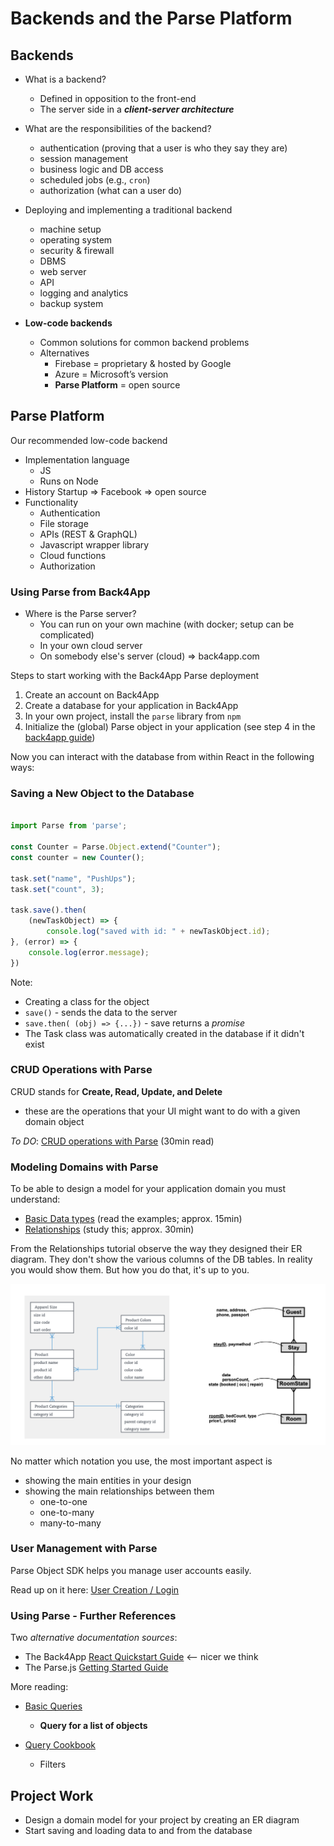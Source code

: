 # Backends and the Parse Platform

## Backends

- What is a backend?
	- Defined in opposition to the front-end
	- The server side in a ***client-server architecture***


- What are the responsibilities of the backend?
	- authentication (proving that a user is who they say they are)
	- session management
	- business logic and DB access
	- scheduled jobs (e.g., `cron`)
	- authorization (what can a user do)


- Deploying and implementing a traditional backend
	- machine setup
	- operating system
	- security & firewall
	- DBMS
	- web server
	- API 
	- logging and analytics
	- backup system


- **Low-code backends**
	- Common solutions for common backend problems
	- Alternatives
		- Firebase = proprietary & hosted by Google
		- Azure = Microsoft’s version 
		- **Parse Platform** = open source 


## Parse Platform

Our recommended low-code backend
- Implementation language
	- JS 
	- Runs on Node
- History
	Startup => Facebook => open source
- Functionality
	- Authentication
	- File storage
	- APIs (REST & GraphQL)
	- Javascript wrapper library
	- Cloud functions
	- Authorization


### Using Parse from Back4App

- Where is the Parse server?
	- You can run on your own machine (with docker; setup can be complicated)
	- In your own cloud server
	- On somebody else's server (cloud) => back4app.com 


Steps to start working with the Back4App Parse deployment 
1. Create an account on Back4App
2. Create a database for your application in Back4App
4. In your own project, install the `parse` library from `npm`
5. Initialize the (global) Parse object in your application (see step 4 in the [back4app guide](https://www.back4app.com/docs/react/quickstart))
 
Now you can interact with the database from within React in the following ways: 

### Saving a New Object to the Database

```javascript

import Parse from 'parse';

const Counter = Parse.Object.extend("Counter");
const counter = new Counter();

task.set("name", "PushUps");
task.set("count", 3);

task.save().then(
	(newTaskObject) => {
		console.log("saved with id: " + newTaskObject.id);
}, (error) => {
	console.log(error.message);
})
```

Note: 
- Creating a class for the object
- `save()` - sends the data to the server
- `save.then( (obj) => {...})` - save returns a *promise*
- The Task class was automatically created in the database if it didn't exist

### CRUD Operations with Parse 

CRUD stands for **Create, Read, Update, and Delete**
- these are the operations that your UI might want to do with a given domain object 

*To DO*: [CRUD operations with Parse](https://www.back4app.com/docs/react/data-objects/react-crud-tutorial) (30min read)


### Modeling Domains with Parse

To be able to design a model for your application domain you must understand: 
- [Basic Data types](https://www.back4app.com/docs/react/data-objects/react-data-types) (read the examples; approx. 15min)
- [Relationships](https://www.back4app.com/docs/react/data-objects/relationships) (study this; approx. 30min)

From the Relationships tutorial observe the way they designed their ER diagram. They don't show the various columns of the DB tables. In reality you would show them. But how you do that, it's up to you. 

![](images/alterantive-er-diagrams.png)

No matter which notation you use, the most important aspect is 
- showing the main entities in your design
- showing the main relationships between them 
	- one-to-one
	- one-to-many
	- many-to-many



### User Management with Parse

Parse Object SDK helps you manage user accounts easily. 

Read up on it here: [User Creation / Login](https://www.back4app.com/docs/react/working-with-users/sign-up-page-react)




### Using Parse - Further References

Two *alternative documentation sources*: 
- The Back4App [React Quickstart Guide](https://www.back4app.com/docs/react/quickstart) <-- nicer we think
- The Parse.js [Getting Started Guide](https://docs.parseplatform.org/js/guide/#getting-started)

More reading: 
- [Basic Queries](https://www.back4app.com/docs/react/data-objects/react-query)
	- **Query for a list of objects**

- [Query Cookbook](https://www.back4app.com/docs/react/data-objects/react-query-cookbook)
	- Filters








## Project Work
- Design a domain model for your project by creating an ER diagram
- Start saving and loading data to and from the database

